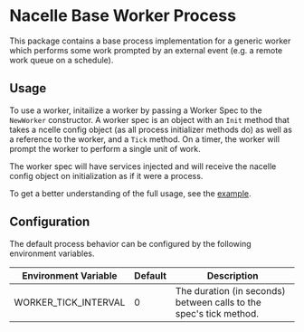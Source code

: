 # Nacelle Base Worker Process

This package contains a base process implementation for a generic worker which performs some
work prompted by an external event (e.g. a remote work queue on a schedule).

## Usage

To use a worker, initailize a worker by passing a Worker Spec to the `NewWorker` constructor.
A worker spec is an object with an `Init` method that takes a ncelle config object (as all
process initializer methods do) as well as a reference to the worker, and a `Tick` method. On
a timer, the worker will prompt the worker to perform a single unit of work.

The worker spec will have services injected and will receive the nacelle config object on
initialization as if it were a process.

To get a better understanding of the full usage, see the
[example](https://github.com/efritz/nacelle/tree/master/examples/worker).

## Configuration

The default process behavior can be configured by the following environment variables.

| Environment Variable | Default | Description |
| -------------------- | ------- | ----------- |
| WORKER_TICK_INTERVAL | 0       | The duration (in seconds) between calls to the spec's tick method. |

